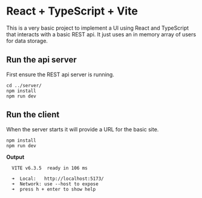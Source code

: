 # React + TypeScript + Vite

This is a very basic project to implement a UI using React and TypeScript that
interacts with a basic REST api. It just uses an in memory array of users for
data storage.

## Run the api server

First ensure the REST api server is running.

```shell
cd ../server/
npm install
npm run dev
```

## Run the client

When the server starts it will provide a URL for the basic site.

```shell
npm install
npm run dev
```

**Output**

```
  VITE v6.3.5  ready in 106 ms

  ➜  Local:   http://localhost:5173/
  ➜  Network: use --host to expose
  ➜  press h + enter to show help
```
